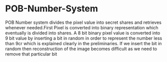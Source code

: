 # POB-Number-System
POB Number system divides the pixel value into secret shares and retrieves whenever needed.First Pixel is converted into binary representation which eventually is divided into shares. A 8 bit binary pixel value is converted into 9 bit value by inserting a bit in random in order to represent the number less than 9cr which is explained clearly in the preliminaries. If we insert the bit in random then reconstruction of the image becomes difficult as we need to remove that particular bit
